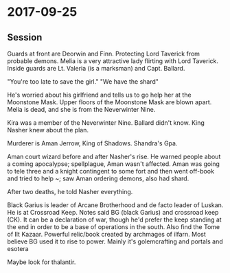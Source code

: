 # 2017-09-25

## Session

Guards at front are Deorwin and Finn. Protecting Lord Taverick from probable demons. Melia is a very attractive lady flirting with Lord Taverick. Inside guards are Lt. Valeria (is a marksman) and Capt. Ballard.

"You're too late to save the girl." "We have the shard"

He's worried about his girlfriend and tells us to go help her at the Moonstone Mask. Upper floors of the Moonstone Mask are blown apart. Melia is dead, and she is from the Neverwinter Nine. 

Kira was a member of the Neverwinter Nine. Ballard didn't know. King Nasher knew about the plan. 

Murderer is Aman Jerrow, King of Shadows. Shandra's Gpa. 

Aman court wizard before and after Nasher's rise. He warned people about a coming apocalypse; spellplague, Aman wasn't affected. Aman was going to tele three and a knight contingent to some fort and then went off-book and tried to help ~; saw Aman ordering demons, also had shard. 

After two deaths, he told Nasher everything. 

Black Garius is leader of Arcane Brotherhood and de facto leader of Luskan. He is at Crossroad Keep. Notes said BG (black Garius) and crossroad keep (CK). It can be a declaration of war, though he'd prefer the keep standing at the end in order to be a base of operations in the south. Also find the Tome of Ilt Kazaar. Powerful relic/book created by archmages of ilfarn. Most believe BG used it to rise to power. Mainly it's golemcrafting and portals and esotera

Maybe look for thalantir.  
